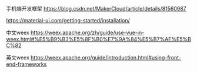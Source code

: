 手机端开发框架
https://blog.csdn.net/MakerCloud/article/details/81560987



https://material-ui.com/getting-started/installation/

中文weex
https://weex.apache.org/zh/guide/use-vue-in-weex.html#%E5%B9%B3%E5%8F%B0%E7%9A%84%E5%B7%AE%E5%BC%82

英文weex
https://weex.apache.org/guide/introduction.html#using-front-end-frameworks
